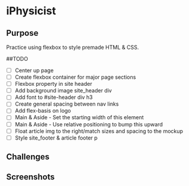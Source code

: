 # iPhysicist

## Purpose
Practice using flexbox to style premade HTML & CSS.

##TODO
- [ ] Center up page
- [ ] Create flexbox container for major page sections
- [ ] Flexbox property in site header
- [ ] Add background image site_header div
- [ ] Add font to #site-header div h3
- [ ] Create general spacing between nav links
- [ ] Add flex-basis on logo
- [ ] Main & Aside - Set the starting width of this element
- [ ] Main & Aside - Use relative positioning to bump this upward
- [ ] Float article img to the right/match sizes and spacing to the mockup
- [ ] Style site_footer & article footer p

## Challenges

## Screenshots

